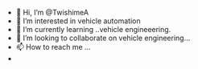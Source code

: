 - 👋 Hi, I’m @TwishimeA
- 👀 I’m interested in vehicle automation
- 🌱 I’m currently learning ..vehicle engineeering.
- 💞️ I’m looking to collaborate on vehicle engineering...
- 📫 How to reach me ...
- 

<!---
TwishimeA/TwishimeA is a ✨ special ✨ repository because its `README.md` (this file) appears on your GitHub profile.
You can click the Preview link to take a look at your changes.
--->
